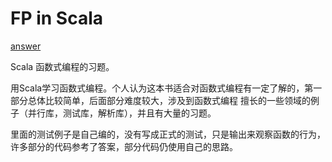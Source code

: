 # FP in Scala

[answer](http://github.com/fpinscala/fpinscala)

Scala 函数式编程的习题。

用Scala学习函数式编程。个人认为这本书适合对函数式编程有一定了解的，第一部分总体比较简单，后面部分难度较大，涉及到函数式编程
擅长的一些领域的例子（并行库，测试库，解析库），并且有大量的习题。

里面的测试例子是自己编的，没有写成正式的测试，只是输出来观察函数的行为，许多部分的代码参考了答案，部分代码仍使用自己的思路。